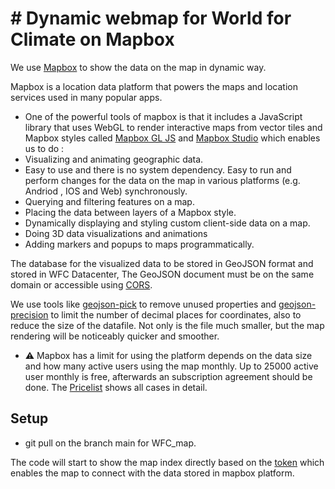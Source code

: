 
# # Dynamic webmap for World for Climate on Mapbox


We use [Mapbox](https://www.mapbox.com/showcase) to show the data on the map in dynamic way.

Mapbox is a location data platform that powers the maps and location services used in many popular apps. 

- One of the powerful tools of mapbox is that it includes a JavaScript library that uses WebGL to render interactive maps from vector tiles and Mapbox styles called [Mapbox GL JS](https://docs.mapbox.com/mapbox-gl-js/guides/) and [Mapbox Studio](https://studio.mapbox.com) which enables us to do :
-  Visualizing and animating geographic data.
-  Easy to use and there is no system dependency. Easy to run and perform changes for the data on the map in various platforms (e.g. Andriod , IOS and Web) synchronously.
-  Querying and filtering features on a map.
-  Placing the data between layers of a Mapbox style.
-  Dynamically displaying and styling custom client-side data on a map.
-  Doing 3D data visualizations and animations
-  Adding markers and popups to maps programmatically.

The database for the visualized data to be stored in GeoJSON format and stored in WFC Datacenter, The GeoJSON document must be on the same domain or accessible using [CORS](https://enable-cors.org/server.html).

We use tools like [geojson-pick](https://github.com/node-geojson/geojson-pick) to remove unused properties and [geojson-precision](https://github.com/perrygeo/geojson-precision) to limit the number of decimal places for coordinates, also to reduce the size of the datafile. Not only is the file much smaller, but the map rendering will be noticeably quicker and smoother.


- ⚠️ Mapbox has a limit for using the platform depends on the data size and how many active users using the map monthly. Up to 25000 active user monthly is free, afterwards an subscription agreement should be done. The [Pricelist](https://www.mapbox.com/pricing) shows all cases in detail.


## Setup

- git pull on the branch main for WFC_map.

The code will start to show the map index directly based on the [token](https://docs.mapbox.com/help/getting-started/access-tokens/) which enables the map to connect with the data stored in mapbox platform.
